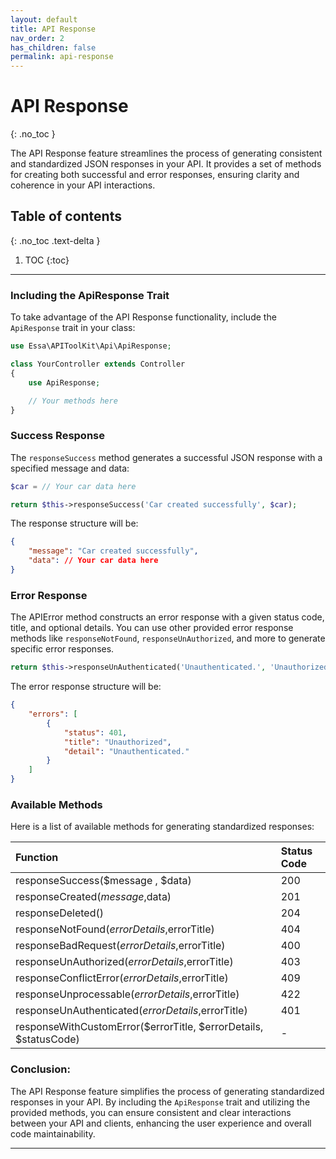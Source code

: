 ```yaml
---
layout: default
title: API Response
nav_order: 2
has_children: false
permalink: api-response
---
```


# API Response
{: .no_toc }

The API Response feature streamlines the process of generating consistent and standardized JSON responses in your API. It provides a set of methods for creating both successful and error responses, ensuring clarity and coherence in your API interactions.

## Table of contents
{: .no_toc .text-delta }

1. TOC
{:toc}

---

### Including the ApiResponse Trait
To take advantage of the API Response functionality, include the `ApiResponse` trait in your class:
```php
use Essa\APIToolKit\Api\ApiResponse;

class YourController extends Controller
{
    use ApiResponse;

    // Your methods here
}
```
### Success Response
The `responseSuccess` method generates a successful JSON response with a specified message and data:
```php
$car = // Your car data here

return $this->responseSuccess('Car created successfully', $car);
```
The response structure will be:

```json
{
    "message": "Car created successfully",
    "data": // Your car data here
}
```
### Error Response
The APIError method constructs an error response with a given status code, title, and optional details. You can use other provided error response methods like `responseNotFound`, `responseUnAuthorized`, and more to generate specific error responses.
```php
return $this->responseUnAuthenticated('Unauthenticated.', 'Unauthorized');
```
The error response structure will be:
```json
{
    "errors": [
        {
            "status": 401,
            "title": "Unauthorized",
            "detail": "Unauthenticated."
        }
    ]
}
```
### Available Methods
Here is a list of available methods for generating standardized responses:


| Function                                    | Status Code          
|:--------------------------------------------|:------------------
| responseSuccess($message , $data)                                | 200
| responseCreated($message,$data)                                  | 201 
| responseDeleted()                                                | 204
|responseNotFound($errorDetails,$errorTitle)                       | 404
|responseBadRequest($errorDetails,$errorTitle)                     | 400
|responseUnAuthorized($errorDetails,$errorTitle)                   | 403
|responseConflictError($errorDetails,$errorTitle)                  | 409
|responseUnprocessable($errorDetails,$errorTitle)                  | 422
|responseUnAuthenticated($errorDetails,$errorTitle)                | 401
|responseWithCustomError($errorTitle, $errorDetails, $statusCode)  | -

### Conclusion:
The API Response feature simplifies the process of generating standardized responses in your API. By including the `ApiResponse` trait and utilizing the provided methods, you can ensure consistent and clear interactions between your API and clients, enhancing the user experience and overall code maintainability.


----
